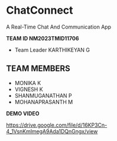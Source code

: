 # ChatConnect
A Real-Time Chat And Communication App


**TEAM ID NM2023TMID11706**

- Team Leader KARTHIKEYAN G

## TEAM MEMBERS
- MONIKA K
- VIGNESH K
- SHANMUGANATHAN P
- MOHANAPRASANTH M

**DEMO VIDEO**

https://drive.google.com/file/d/16KP3Cn-4_1VsnKmlmegA9Ada1DQnGngx/view